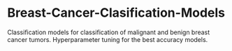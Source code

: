 # Breast-Cancer-Clasification-Models
Classification models for classification of malignant and benign breast cancer tumors. Hyperparameter tuning for the best accuracy models.
